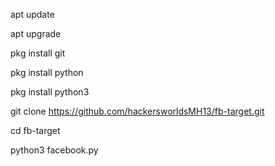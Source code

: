 apt update 

apt upgrade 

pkg install git 

pkg install python

pkg install python3

git clone https://github.com/hackersworldsMH13/fb-target.git

cd fb-target 

 python3 facebook.py
